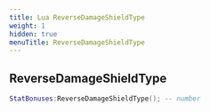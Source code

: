 ```yaml
---
title: Lua ReverseDamageShieldType
weight: 1
hidden: true
menuTitle: ReverseDamageShieldType
---
```

## ReverseDamageShieldType
```lua
StatBonuses:ReverseDamageShieldType(); -- number
```